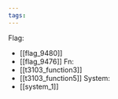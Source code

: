 ```yaml
---
tags:
---
```

Flag:
- [[flag_9480]]
- [[flag_9476]]
Fn:
- [[t3103_function3]]
- [[t3103_function5]]
System:
- [[system_1]]
